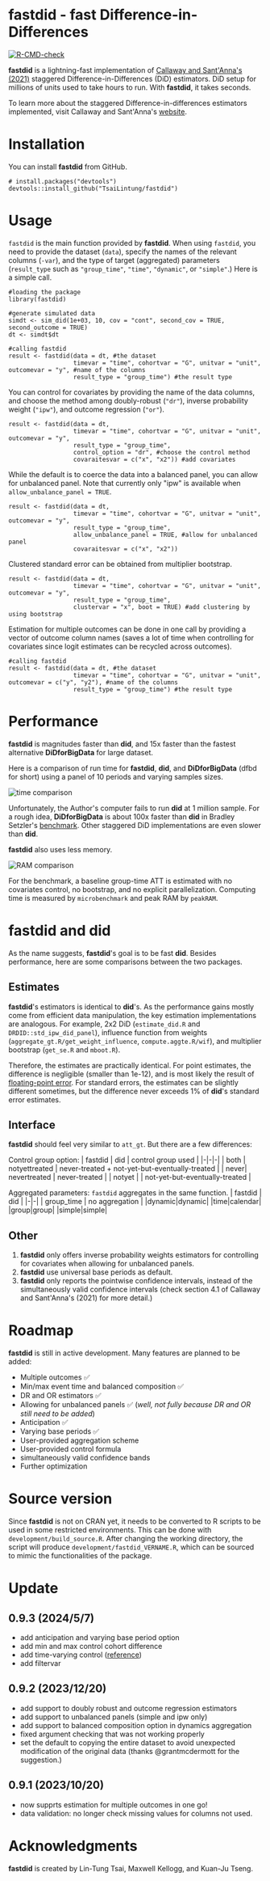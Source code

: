 # fastdid - fast Difference-in-Differences

  <!-- badges: start -->
  [![R-CMD-check](https://github.com/TsaiLintung/fastdid/actions/workflows/R-CMD-check.yaml/badge.svg)](https://github.com/TsaiLintung/fastdid/actions/workflows/R-CMD-check.yaml)
  <!-- badges: end -->

**fastdid** is a lightning-fast implementation of [Callaway and Sant'Anna's (2021)](https://www.sciencedirect.com/science/article/pii/S0304407620303948) staggered Difference-in-Differences (DiD) estimators. DiD setup for millions of units used to take hours to run. With **fastdid**, it takes seconds. 

To learn more about the staggered Difference-in-differences estimators implemented, visit Callaway and Sant'Anna's [website](https://bcallaway11.github.io/did/articles/did-basics.html).

# Installation

You can install **fastdid** from GitHub.

```
# install.packages("devtools")
devtools::install_github("TsaiLintung/fastdid")
```

# Usage

`fastdid` is the main function provided by **fastdid**. When using `fastdid`, you need to provide the dataset (`data`), specify the names of the relevant columns (`-var`), and the type of target (aggregated) parameters (`result_type` such as `"group_time"`, `"time"`, `"dynamic"`, or `"simple"`.) Here is a simple call. 

```
#loading the package
library(fastdid)

#generate simulated data
simdt <- sim_did(1e+03, 10, cov = "cont", second_cov = TRUE, second_outcome = TRUE)
dt <- simdt$dt

#calling fastdid
result <- fastdid(data = dt, #the dataset
                  timevar = "time", cohortvar = "G", unitvar = "unit", outcomevar = "y", #name of the columns
                  result_type = "group_time") #the result type
```

You can control for covariates by providing the name of the data columns, and choose the method among doubly-robust (`"dr"`), inverse probability weight (`"ipw"`), and outcome regression (`"or"`). 

```
result <- fastdid(data = dt, 
                  timevar = "time", cohortvar = "G", unitvar = "unit", outcomevar = "y",
                  result_type = "group_time",
                  control_option = "dr", #choose the control method
                  covaraitesvar = c("x", "x2")) #add covariates
```

While the default is to coerce the data into a balanced panel, you can allow for unbalanced panel. Note that currently only "ipw" is available when `allow_unbalance_panel = TRUE`.

```
result <- fastdid(data = dt, 
                  timevar = "time", cohortvar = "G", unitvar = "unit", outcomevar = "y",
                  result_type = "group_time",
                  allow_unbalance_panel = TRUE, #allow for unbalanced panel
                  covaraitesvar = c("x", "x2"))
```


Clustered standard error can be obtained from multiplier bootstrap. 

```
result <- fastdid(data = dt,
                  timevar = "time", cohortvar = "G", unitvar = "unit", outcomevar = "y",
                  result_type = "group_time",
                  clustervar = "x", boot = TRUE) #add clustering by using bootstrap
```

Estimation for multiple outcomes can be done in one call by providing a vector of outcome column names (saves a lot of time when controlling for covariates since logit estimates can be recycled across outcomes). 

```
#calling fastdid
result <- fastdid(data = dt, #the dataset
                  timevar = "time", cohortvar = "G", unitvar = "unit", outcomevar = c("y", "y2"), #name of the columns
                  result_type = "group_time") #the result type
```

# Performance

**fastdid** is magnitudes faster than **did**, and 15x faster than the fastest alternative **DiDforBigData** for large dataset. 

Here is a comparison of run time for **fastdid**, **did**, and **DiDforBigData** (dfbd for short) using a panel of 10 periods and varying samples sizes.

![time comparison](https://i.imgur.com/s5v32Rw.png)

Unfortunately, the Author's computer fails to run **did** at 1 million sample. For a rough idea, **DiDforBigData** is about 100x faster than **did** in Bradley Setzler's [benchmark](https://setzler.github.io/DiDforBigData/articles/Background.html). Other staggered DiD implementations are even slower than **did**. 

**fastdid** also uses less memory.

![RAM comparison](https://i.imgur.com/7emkgOz.png)

For the benchmark, a baseline group-time ATT is estimated with no covariates control, no bootstrap, and no explicit parallelization. Computing time is measured by `microbenchmark` and peak RAM by `peakRAM`.

# **fastdid** and **did**

As the name suggests, **fastdid**'s goal is to be fast **did**. Besides performance, here are some comparisons between the two packages.

## Estimates

**fastdid**'s estimators is identical to **did**'s. As the performance gains mostly come from efficient data manipulation, the key estimation implementations are analogous. For example, 2x2 DiD (`estimate_did.R` and `DRDID::std_ipw_did_panel`), influence function from weights (`aggregate_gt.R/get_weight_influence`, `compute.aggte.R/wif`), and multiplier bootstrap (`get_se.R` and `mboot.R`).

Therefore, the estimates are practically identical. For point estimates, the difference is negligible (smaller than 1e-12), and is most likely the result of [floating-point error](https://en.wikipedia.org/wiki/Floating-point_error_mitigation). For standard errors, the estimates can be slightly different sometimes, but the difference never exceeds 1\% of **did**'s standard error estimates. 

## Interface

**fastdid** should feel very similar to `att_gt`. But there are a few differences:

Control group option: 
| fastdid | did | control group used |
|-|-|-|
| both | notyettreated | never-treated + not-yet-but-eventually-treated |
| never| nevertreated  | never-treated |
| notyet | | not-yet-but-eventually-treated |

Aggregated parameters: `fastdid` aggregates in the same function.
| fastdid | did |
|-|-|
| group_time | no aggregation |
|dynamic|dynamic|
|time|calendar|
|group|group|
|simple|simple|

## Other

1. **fastdid** only offers inverse probability weights estimators for controlling for covariates when allowing for unbalanced panels.
2. **fastdid** use universal base periods as default. 
4. **fastdid** only reports the pointwise confidence intervals, instead of the simultaneously valid confidence intervals (check section 4.1 of Callaway and Sant'Anna's (2021) for more detail.)

# Roadmap

**fastdid** is still in active development. Many features are planned to be added:

- Multiple outcomes :white_check_mark:
- Min/max event time and balanced composition :white_check_mark:
- DR and OR estimators :white_check_mark:
- Allowing for unbalanced panels :white_check_mark: (*well, not fully because DR and OR still need to be added*)
- Anticipation :white_check_mark:
- Varying base periods :white_check_mark:
- User-provided aggregation scheme
- User-provided control formula
- simultaneously valid confidence bands
- Further optimization

# Source version

Since **fastdid** is not on CRAN yet, it needs to be converted to R scripts to be used in some restricted environments. This can be done with `development/build_source.R`. After changing the working directory, the script will produce `development/fastdid_VERNAME.R`, which can be sourced to mimic the functionalities of the package.

# Update

## 0.9.3 (2024/5/7)

- add anticipation and varying base period option
- add min and max control cohort difference
- add time-varying control ([reference](https://arxiv.org/abs/2202.02903))
- add filtervar 

## 0.9.2 (2023/12/20)

- add support to doubly robust and outcome regression estimators
- add support to unbalanced panels (simple and ipw only)
- add support to balanced composition option in dynamics aggregation
- fixed argument checking that was not working properly
- set the default to copying the entire dataset to avoid unexpected modification of the original data (thanks @grantmcdermott for the suggestion.)

## 0.9.1 (2023/10/20)

- now supprts estimation for multiple outcomes in one go! 
- data validation: no longer check missing values for columns not used. 

# Acknowledgments

**fastdid** is created by Lin-Tung Tsai, Maxwell Kellogg, and Kuan-Ju Tseng. 


